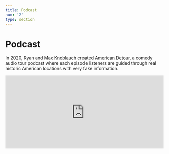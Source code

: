 ```yaml
---
title: Podcast
num: '2'
type: section
---
```

# Podcast

In 2020, Ryan and [Max Knoblauch](https://twitter.com/MaxKnoblauch) created [American Detour](https://podcasts.apple.com/us/podcast/american-detour/id1532106411), a comedy audio tour podcast where each episode listeners are guided through real historic American locations with very fake information.

<iframe src="https://open.spotify.com/embed-podcast/show/4VQfiaej3jx7MoodhA6q8U" width="100%" height="232" frameborder="0" allowtransparency="true" allow="encrypted-media"></iframe>
